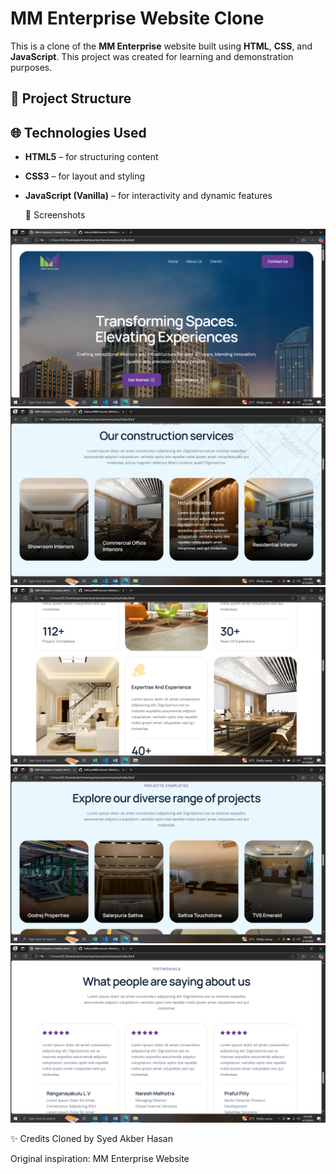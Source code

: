 
# MM Enterprise Website Clone

This is a clone of the **MM Enterprise** website built using **HTML**, **CSS**, and **JavaScript**. This project was created for learning and demonstration purposes.

## 📁 Project Structure

## 🌐 Technologies Used

- **HTML5** – for structuring content
- **CSS3** – for layout and styling
- **JavaScript (Vanilla)** – for interactivity and dynamic features

  📸 Screenshots

  
![image alt](https://github.com/SyedAkberHasan/MMEnterprise_Website_project/blob/main/Screenshot%20(1).png?raw=true)
![image alt](https://github.com/SyedAkberHasan/MMEnterprise_Website_project/blob/main/Screenshot%20(2).png?raw=true)
![image alt](https://github.com/SyedAkberHasan/MMEnterprise_Website_project/blob/main/Screenshot%20(3).png?raw=true)
![image alt](https://github.com/SyedAkberHasan/MMEnterprise_Website_project/blob/main/Screenshot%20(4).png?raw=true)
![image alt](https://github.com/SyedAkberHasan/MMEnterprise_Website_project/blob/main/Screenshot%20(5).png?raw=true)

  

✨ Credits
Cloned by Syed Akber Hasan

Original inspiration: MM Enterprise Website

